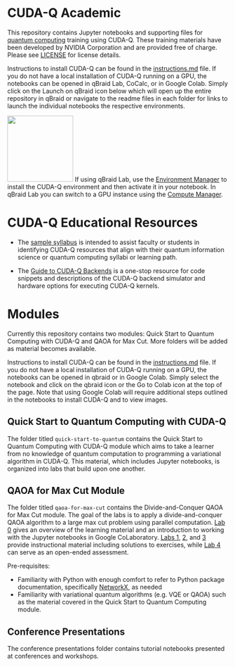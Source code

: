 # CUDA-Q Academic 


This repository contains Jupyter notebooks and supporting files for [quantum computing](https://www.nvidia.com/en-us/solutions/quantum-computing/) training using CUDA-Q.  These training materials have been developed by NVIDIA Corporation and are provided free of charge. Please see [LICENSE](LICENSE) for license details.

Instructions to install CUDA-Q can be found in the [instructions.md](instructions.md) file. If you do not have a local installation of CUDA-Q running on a GPU, the notebooks can be opened in qBraid Lab, CoCalc, or in Google Colab. Simply  click on the Launch on qBraid icon below which will open up the entire repository in qBraid or navigate to the readme files in each folder for links to launch the individual notebooks the respective environments.  

[<img src="https://qbraid-static.s3.amazonaws.com/logos/Launch_on_qBraid_white.png" width="150">](https://account.qbraid.com?gitHubUrl=https://github.com/NVIDIA/cuda-q-academic.git)
If using qBraid Lab, use the [Environment Manager](https://docs.qbraid.com/lab/user-guide/environments) to install the CUDA-Q environment and then activate it in your notebook. In qBraid Lab you can switch to a GPU instance using the [Compute Manager](https://docs.qbraid.com/lab/user-guide/compute-manager).

# CUDA-Q Educational Resources 
* The [sample syllabus](Sample-Syllabus.md) is intended to assist faculty or students in identifying CUDA-Q resources that align with their quantum information science or quantum computing syllabi or learning path.

* The [Guide to CUDA-Q Backends](Guide-to-cuda-q-backends.ipynb) is a one-stop resource for code snippets and descriptions of the CUDA-Q backend simulator and hardware options for executing CUDA-Q kernels.

# Modules
Currently this repository contains two modules: Quick Start to Quantum Computing with CUDA-Q and QAOA for Max Cut. More folders will be added as material becomes available.

Instructions to install CUDA-Q can be found in the [instructions.md](instructions.md) file. If you do not have a local installation of CUDA-Q running on a GPU, the notebooks can be opened in qbraid or in Google Colab. Simply select the notebook and click on the qbraid icon or the Go to Colab icon at the top of the page. Note that using Google Colab will require additional steps outlined in the notebooks to install CUDA-Q and to view images. 

## Quick Start to Quantum Computing with CUDA-Q
The folder titled `quick-start-to-quantum` contains the Quick Start to Quantum Computing with CUDA-Q module which aims to take a learner from no knowledge of quantum computation to programming a variational algorithm in CUDA-Q. This material, which includes Jupyter notebooks, is organized into labs that build upon one another. 

## QAOA for Max Cut Module
The folder titled `qaoa-for-max-cut` contains the Divide-and-Conquer QAOA for Max Cut module.
The goal of the labs is to apply a divide-and-conquer QAOA algorithm to a large max cut problem using parallel computation. [Lab 0](qaoa-for-max-cut/00_StartHere.ipynb) gives an overview of the learning material and an introduction to working with the Jupyter notebooks in Google CoLaboratory. [Labs 1](qaoa-for-max-cut/01_Max-Cut-with-QAOA.ipynb), [2](qaoa-for-max-cut/02_One_level_divide_and_conquer_QAOA.ipynb), and [3](qaoa-for-max-cut/03_Recursive-divide-and-conquer.ipynb) provide instructional material including solutions to exercises, while [Lab 4](qaoa-for-max-cut/04_Assessment.ipynb) can serve as an open-ended assessment.

Pre-requisites:
* Familiarity with Python with enough comfort to refer to Python package documentation, specifically [NetworkX](https://networkx.org/documentation/stable/tutorial.html), as needed
* Familiarity with variational quantum algorithms (e.g. VQE or QAOA) such as the material covered in the Quick Start to Quantum Computing module.

## Conference Presentations
The conference presentations folder contains tutorial notebooks presented at conferences and workshops.

